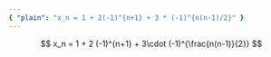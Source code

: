 ```yaml
---
{ "plain": "x_n = 1 + 2(-1)^{n+1} + 3 * (-1)^{n(n-1)/2}" }
---
```


$$ x_n = 1 + 2 (-1)^{n+1} + 3\cdot (-1)^{\frac{n(n-1)}{2}} $$